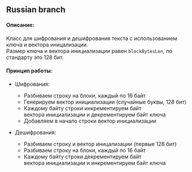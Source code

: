 ## Russian branch
#### Описание:
Класс для шифрования и дешифрования текста с использованием ключа и вектора иницализации.\
Размер ключа и вектора инициализации равен `blockBytesLen`, по стандарту это 128 бит.
#### Принцип работы:
* Шифрования:
  * Разбиваем строку на блоки, каждый по 16 байт
  * Генерируем вектор инициализации (случайные буквы, 128 бит)
  * Каждому байту строки инкрементируем байт\
    вектора инициализации и декрементируем байт ключа 
  * Добавляем в начало строки вектор инициализации
  
* Дешифрования:
  * Разбиваем строку и вектор иницализации (первые 128 бит)
  * Разбиваем строку на блоки, каждый по 16 байт
  * Каждому байту строки декрементируем байт\
		вектора инициализации и инкрементируем байт ключа
